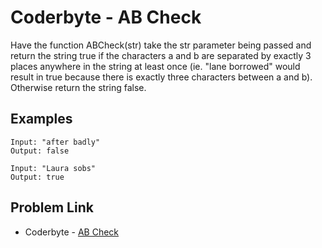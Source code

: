 # Coderbyte - AB Check

Have the function ABCheck(str) take the str parameter being passed and return the string true if the characters a and b are separated by exactly 3 places anywhere in the string at least once (ie. "lane borrowed" would result in true because there is exactly three characters between a and b). Otherwise return the string false.

## Examples

```
Input: "after badly"
Output: false
```

```
Input: "Laura sobs"
Output: true
```

## Problem Link

- Coderbyte - [AB Check](https://coderbyte.com/editor/AB%20Check:JavaScript)
